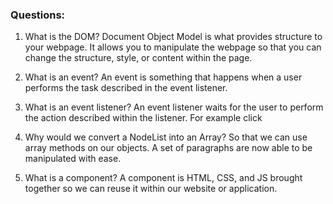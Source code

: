 ### Questions:
1. What is the DOM?
Document Object Model is what provides structure to your webpage. It allows you to manipulate the webpage so that you can change the
structure, style, or content within the page.

2. What is an event?
An event is something that happens when a user performs the task described in the event listener. 

3. What is an event listener?
An event listener waits for the user to perform the action described within the listener. For example click

4. Why would we convert a NodeList into an Array?
So that we can use array methods on our objects. A set of paragraphs are now able to be manipulated with ease.

5. What is a component? 
A component is HTML, CSS, and JS brought together so we can reuse it within our website or application. 

